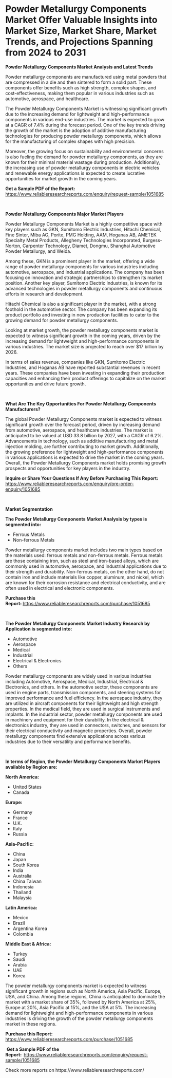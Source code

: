<p><h1>Powder Metallurgy Components Market Offer Valuable Insights into Market Size, Market Share, Market Trends, and Projections Spanning from 2024 to 2031</h1></p><p><strong>Powder Metallurgy Components Market Analysis and Latest Trends</strong></p>
<p><p>Powder metallurgy components are manufactured using metal powders that are compressed in a die and then sintered to form a solid part. These components offer benefits such as high strength, complex shapes, and cost-effectiveness, making them popular in various industries such as automotive, aerospace, and healthcare.</p><p>The Powder Metallurgy Components Market is witnessing significant growth due to the increasing demand for lightweight and high-performance components in various end-use industries. The market is expected to grow at a CAGR of 7.4% during the forecast period. One of the key trends driving the growth of the market is the adoption of additive manufacturing technologies for producing powder metallurgy components, which allows for the manufacturing of complex shapes with high precision.</p><p>Moreover, the growing focus on sustainability and environmental concerns is also fueling the demand for powder metallurgy components, as they are known for their minimal material wastage during production. Additionally, the increasing use of powder metallurgy components in electric vehicles and renewable energy applications is expected to create lucrative opportunities for market growth in the coming years.</p></p>
<p><strong>Get a Sample PDF of the Report:&nbsp;</strong> <a href="https://www.reliableresearchreports.com/enquiry/request-sample/1051685">https://www.reliableresearchreports.com/enquiry/request-sample/1051685</a></p>
<p>&nbsp;</p>
<p><strong>Powder Metallurgy Components Major Market Players</strong></p>
<p><p>Powder Metallurgy Components Market is a highly competitive space with key players such as GKN, Sumitomo Electric Industries, Hitachi Chemical, Fine Sinter, Miba AG, Porite, PMG Holding, AAM, Hoganas AB, AMETEK Specialty Metal Products, Allegheny Technologies Incorporated, Burgess-Norton, Carpenter Technology, Diamet, Dongmu, Shanghai Automotive Powder Metallurgy, and Weida.</p><p>Among these, GKN is a prominent player in the market, offering a wide range of powder metallurgy components for various industries including automotive, aerospace, and industrial applications. The company has been focusing on innovation and strategic partnerships to strengthen its market position. Another key player, Sumitomo Electric Industries, is known for its advanced technologies in powder metallurgy components and continuous efforts in research and development.</p><p>Hitachi Chemical is also a significant player in the market, with a strong foothold in the automotive sector. The company has been expanding its product portfolio and investing in new production facilities to cater to the growing demand for powder metallurgy components.</p><p>Looking at market growth, the powder metallurgy components market is expected to witness significant growth in the coming years, driven by the increasing demand for lightweight and high-performance components in various industries. The market size is projected to reach over $17 billion by 2026.</p><p>In terms of sales revenue, companies like GKN, Sumitomo Electric Industries, and Hoganas AB have reported substantial revenues in recent years. These companies have been investing in expanding their production capacities and enhancing their product offerings to capitalize on the market opportunities and drive future growth.</p></p>
<p>&nbsp;</p>
<p><strong>What Are The Key Opportunities For Powder Metallurgy Components Manufacturers?</strong></p>
<p><p>The global Powder Metallurgy Components market is expected to witness significant growth over the forecast period, driven by increasing demand from automotive, aerospace, and healthcare industries. The market is anticipated to be valued at USD 33.8 billion by 2027, with a CAGR of 6.2%. Advancements in technology, such as additive manufacturing and metal injection molding, are further contributing to market growth. Additionally, the growing preference for lightweight and high-performance components in various applications is expected to drive the market in the coming years. Overall, the Powder Metallurgy Components market holds promising growth prospects and opportunities for key players in the industry.</p></p>
<p><strong>Inquire or Share Your Questions If Any Before Purchasing This Report:</strong> <a href="https://www.reliableresearchreports.com/enquiry/pre-order-enquiry/1051685">https://www.reliableresearchreports.com/enquiry/pre-order-enquiry/1051685</a></p>
<p>&nbsp;</p>
<p><strong>Market Segmentation</strong></p>
<p><strong>The Powder Metallurgy Components Market Analysis by types is segmented into:</strong></p>
<p><ul><li>Ferrous Metals</li><li>Non-ferrous Metals</li></ul></p>
<p><p>Powder metallurgy components market includes two main types based on the materials used: ferrous metals and non-ferrous metals. Ferrous metals are those containing iron, such as steel and iron-based alloys, which are commonly used in automotive, aerospace, and industrial applications due to their strength and durability. Non-ferrous metals, on the other hand, do not contain iron and include materials like copper, aluminum, and nickel, which are known for their corrosion resistance and electrical conductivity, and are often used in electrical and electronic components.</p></p>
<p><strong>Purchase this Report:&nbsp;</strong><a href="https://www.reliableresearchreports.com/purchase/1051685">https://www.reliableresearchreports.com/purchase/1051685</a></p>
<p>&nbsp;</p>
<p><strong>The Powder Metallurgy Components Market Industry Research by Application is segmented into:</strong></p>
<p><ul><li>Automotive</li><li>Aerospace</li><li>Medical</li><li>Industrial</li><li>Electrical & Electronics</li><li>Others</li></ul></p>
<p><p>Powder metallurgy components are widely used in various industries including Automotive, Aerospace, Medical, Industrial, Electrical & Electronics, and others. In the automotive sector, these components are used in engine parts, transmission components, and steering systems for improved performance and fuel efficiency. In the aerospace industry, they are utilized in aircraft components for their lightweight and high strength properties. In the medical field, they are used in surgical instruments and implants. In the industrial sector, powder metallurgy components are used in machinery and equipment for their durability. In the electrical & electronics industry, they are used in connectors, switches, and sensors for their electrical conductivity and magnetic properties. Overall, powder metallurgy components find extensive applications across various industries due to their versatility and performance benefits.</p></p>
<p>&nbsp;</p>
<p><strong>In terms of Region, the Powder Metallurgy Components Market Players available by Region are:</strong></p>
<p>
    <p> <strong> North America: </strong>
        <ul>
            <li>United States</li>
            <li>Canada</li>
        </ul>
        </p> 
    <p> <strong> Europe: </strong>
        <ul>
            <li>Germany</li>
            <li>France</li>
            <li>U.K.</li>
            <li>Italy</li>
            <li>Russia</li>
        </ul>
        </p> 
    <p> <strong> Asia-Pacific: </strong>
        <ul>
            <li>China</li>
            <li>Japan</li>
            <li>South Korea</li>
            <li>India</li>
            <li>Australia</li>
            <li>China Taiwan</li>
            <li>Indonesia</li>
            <li>Thailand</li>
            <li>Malaysia</li>
        </ul>
        </p> 
    <p> <strong> Latin America: </strong>
        <ul>
            <li>Mexico</li>
            <li>Brazil</li>
            <li>Argentina Korea</li>
            <li>Colombia</li>
        </ul>
        </p> 
    <p> <strong> Middle East & Africa: </strong>
        <ul>
            <li>Turkey</li>
            <li>Saudi</li>
            <li>Arabia</li>
            <li>UAE</li>
            <li>Korea</li>
        </ul>
    </p>
    </p>
<p><p>The powder metallurgy components market is expected to witness significant growth in regions such as North America, Asia Pacific, Europe, USA, and China. Among these regions, China is anticipated to dominate the market with a market share of 35%, followed by North America at 25%, Europe at 20%, Asia Pacific at 15%, and the USA at 5%. The increasing demand for lightweight and high-performance components in various industries is driving the growth of the powder metallurgy components market in these regions.</p></p>
<p><strong>Purchase this Report: </strong><a href="https://www.reliableresearchreports.com/purchase/1051685">https://www.reliableresearchreports.com/purchase/1051685</a></p>
<p>&nbsp;<strong>Get a Sample PDF of the Report:&nbsp;&nbsp;</strong><a href="https://www.reliableresearchreports.com/enquiry/request-sample/1051685">https://www.reliableresearchreports.com/enquiry/request-sample/1051685</a></p>
<p><strong></strong></p>
<p>Check more reports on https://www.reliableresearchreports.com/</p>